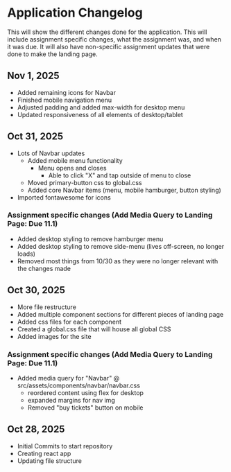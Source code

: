 # Application Changelog

This will show the different changes done for the application. This will include assignment specific changes, what the assignment was, and when it was due. It will also have non-specific assignment updates that were done to make the landing page.

## Nov 1, 2025

- Added remaining icons for Navbar
- Finished mobile navigation menu
- Adjusted padding and added max-width for desktop menu
- Updated responsiveness of all elements of desktop/tablet

## Oct 31, 2025

- Lots of Navbar updates
  - Added mobile menu functionality
    - Menu opens and closes
      - Able to click "X" and tap outside of menu to close
  - Moved primary-button css to global.css
  - Added core Navbar items (menu, mobile hamburger, button styling)
- Imported fontawesome for icons

### Assignment specific changes (Add Media Query to Landing Page: Due 11.1)

- Added desktop styling to remove hamburger menu
- Added desktop styling to remove side-menu (lives off-screen, no longer loads)
- Removed most things from 10/30 as they were no longer relevant with the changes made

## Oct 30, 2025

- More file restructure
- Added multiple component sections for different pieces of landing page
- Added css files for each component
- Created a global.css file that will house all global CSS
- Added images for the site

### Assignment specific changes (Add Media Query to Landing Page: Due 11.1)

- Added media query for "Navbar" @ src/assets/components/navbar/navbar.css
  - reordered content using flex for desktop
  - expanded margins for nav img
  - Removed "buy tickets" button on mobile

## Oct 28, 2025

- Initial Commits to start repository
- Creating react app
- Updating file structure
